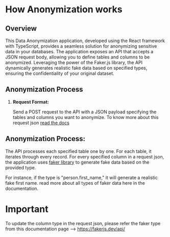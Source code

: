 # How Anonymization works

## Overview

This Data Anonymization application, developed using the React framework with TypeScript, provides a seamless solution for anonymizing sensitive data in your databases. The application exposes an API that accepts a JSON request body, allowing you to define tables and columns to be anonymized. Leveraging the power of the Faker.js library, the API dynamically generates realistic fake data based on specified types, ensuring the confidentiality of your original dataset.

## Anonymization Process

1. **Request Format:**

   Send a POST request to the API with a JSON payload specifying the tables and columns you want to anonymize. To know more about this request json <a href="config.md">read the docs </a>

## Anonymization Process:

The API processes each specified table one by one. For each table, it iterates through every record. For every specified column in a request json, the application uses <a href="https://fakerjs.dev/api/">faker library</a> to generate fake data based on the provided type. 

For instance, if the type is "person.first_name," it will generate a realistic fake first name. read more about all types of faker data here in the documentation. 

# Important
To update the column type in the request json, please refer the faker type from this documentation page --> https://fakerjs.dev/api/ 

